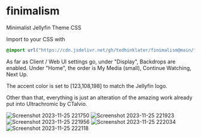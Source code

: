 # finimalism
Minimalist Jellyfin Theme CSS

Import to your CSS with

```css
@import url("https://cdn.jsdelivr.net/gh/tedhinklater/finimalism@main/finimalism1-7.css");

```
As far as Client / Web UI settings go, under "Display", Backdrops are enabled. Under "Home", the order is My Media (small), Continue Watching, Next Up.

The accent color is set to [123,108,198] to match the Jellyfin logo.

Other than that, everything is just an alteration of the amazing work already put into Ultrachromic by CTalvio.

![Screenshot 2023-11-25 221750](https://github.com/tedhinklater/finimalism/assets/66086488/f6c0d5d1-131e-4482-a7f3-bd1308079eb1)
![Screenshot 2023-11-25 221923](https://github.com/tedhinklater/finimalism/assets/66086488/5db98439-5f88-4ad2-9e1f-9b697384f5df)
![Screenshot 2023-11-25 221956](https://github.com/tedhinklater/finimalism/assets/66086488/739b4a32-9930-45f5-b5df-42ef46369ce0)
![Screenshot 2023-11-25 222034](https://github.com/tedhinklater/finimalism/assets/66086488/21610379-0589-4253-87ac-b4e209e540d8)
![Screenshot 2023-11-25 222118](https://github.com/tedhinklater/finimalism/assets/66086488/e7a5d9f1-3134-4589-a9e8-d67e37f6d987)
